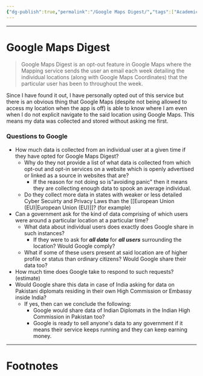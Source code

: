 ```yaml
---
{"dg-publish":true,"permalink":"/Google Maps Digest/","tags":["Academics","CyberSec","Espionage"]}
---
```



---
# Google Maps Digest
> Google Maps Digest is an opt-out feature in Google Maps where the Mapping service sends the user an email each week detailing the individual locations (along with Google Maps Coordinates) that the particular user has been to throughout the week.

Since I have found it out, I have personally opted out of this service but there is an obvious thing that Google Maps (despite not being allowed to access my location when the app is off) is able to know where I am even when I do not explicit navigate to the said location using Google Maps. This means my data was collected and stored without asking me first.

### Questions to Google
- How much data is collected from an individual user at a given time if they have opted for Google Maps Digest?
	- Why do they not provide a list of what data is collected from which opt-out and opt-in services on a website which is openly advertised or linked as a source in websites that are?
		- If the reason for not doing so is"avoiding panic" then it means they are collecting enough data to spook an average individual.
	- Do they collect more data in states with weaker or less detailed Cyber Secuirty and Privacy Laws than the [[European Union (EU)\|European Union (EU)]]? (for example)
- Can a government ask for the kind of data comprising of which users were around a particular location at a particular time? 
	- What data about individual users does exactly does Google share in such instances?
		- If they were to ask for ***all data*** for ***all users*** surrounding the location? Would Google comply?
	- What if some of these users present at said location are of higher profile or status than ordinary citizens? Would Google share their data too?
- How much time does Google take to respond to such requests? (estimate)
- Would Google share this data in case of India asking for data on Pakistani diplomats residing in their own High Commission or Embassy inside India? 
	- If yes, then can we conclude the following:
		- Google would share data of Indian Diplomats in the Indian High Commission in Pakistan too?
		- Google is ready to sell anyone's data to any government if it means their service keeps running and they can keep earning money.

---
# Footnotes